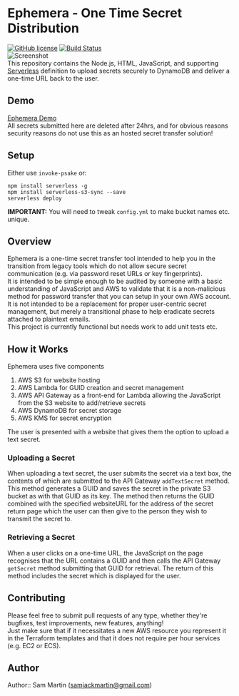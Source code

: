 # Ephemera - One Time Secret Distribution
 [![GitHub license](http://i.imgur.com/fkMVzNe.png)]() [![Build Status](https://ci.appveyor.com/api/projects/status/9cgvg2f1y0oolleg/branch/master?svg=true)](https://ci.appveyor.com/project/Sam-Martin/ephemera)  
 ![Screenshot](http://i.giphy.com/l41lHcOVaBJnKnbEs.gif)  
This repository contains the Node.js, HTML, JavaScript, and supporting [Serverless](https://github.com/serverless/serverless) definition to upload secrets securely to DynamoDB and deliver a one-time URL back to the user.
## Demo
[Ephemera Demo](http://ephemera.sammart.in/)  
All secrets submitted here are deleted after 24hrs, and for obvious reasons security reasons do not use this as an hosted secret transfer solution!

## Setup
Either use `invoke-psake` or:

```
npm install serverless -g
npm install serverless-s3-sync --save
serverless deploy
```

**IMPORTANT:** You will need to tweak `config.yml` to make bucket names etc. unique.

## Overview  
Ephemera is a one-time secret transfer tool intended to help you in the transition from legacy tools which do not allow secure secret communication (e.g. via password reset URLs or key fingerprints).  
It is intended to be simple enough to be audited by someone with a basic understanding of JavaScript and AWS to validate that it is a non-malicious method for password transfer that you can setup in your own AWS account.  
It is not intended to be a replacement for proper user-centric secret management, but merely a transitional phase to help eradicate secrets attached to plaintext emails.  
This project is currently functional but needs work to add unit tests etc.

## How it Works
Ephemera uses five components

1. AWS S3 for website hosting
2. AWS Lambda for GUID creation and secret management
3. AWS API Gateway as a front-end for Lambda allowing the JavaScript from the S3 website to add/retrieve secrets
4. AWS DynamoDB for secret storage
5. AWS KMS for secret encryption

The user is presented with a website that gives them the option to upload a text secret.

### Uploading a Secret
When uploading a text secret, the user submits the secret via a text box, the contents of which are submitted to the API Gateway `addTextSecret` method. This method generates a GUID and saves the secret in the private S3 bucket as with that GUID as its key. The method then returns the GUID combined with the specified websiteURL for the address of the secret return page which the user can then give to the person they wish to transmit the secret to.

### Retrieving a Secret
When a user clicks on a one-time URL, the JavaScript on the page recognises that the URL contains a GUID and then calls the API Gateway `getSecret` method submitting that GUID for retrieval. The return of this method includes the secret which is displayed for the user.

## Contributing
Please feel free to submit pull requests of any type, whether they're bugfixes, test improvements, new features, anything!  
Just make sure that if it necessitates a new AWS resource you represent it in the Terraform templates and that it does not require per hour services (e.g. EC2 or ECS).

## Author
Author:: Sam Martin (<samjackmartin@gmail.com>)
